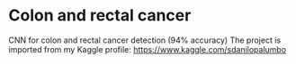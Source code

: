 # Colon and rectal cancer
CNN for colon and rectal cancer detection (94% accuracy)
The project is imported from my Kaggle profile: https://www.kaggle.com/sdanilopalumbo
